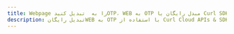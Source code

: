 ---title: Webpage را به  تبدیل کنیدOTP، WEB به OTP مبدل رایگان یا Curl SDKdescription: تبدیل رایگانWEB به OTP با استفاده از Curl Cloud APIs & SDK همچنین اسناد PDF را در Cloud ایجاد، ویرایش و رندر کنید.---